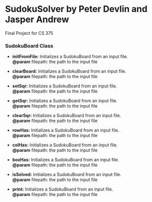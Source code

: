 # SudokuSolver by Peter Devlin and Jasper Andrew
Final Project for CS 375

### SudokuBoard Class

- **initFromFile:** Initializes a SudokuBoard from an input file.<br/>
**@param** filepath: the path to the input file

- **clearBoard:** Initializes a SudokuBoard from an input file.<br/>
**@param** filepath: the path to the input file

- **setSqr:** Initializes a SudokuBoard from an input file.<br/>
**@param** filepath: the path to the input file

- **getSqr:** Initializes a SudokuBoard from an input file.<br/>
**@param** filepath: the path to the input file

- **clearSqr:** Initializes a SudokuBoard from an input file.<br/>
**@param** filepath: the path to the input file

- **rowHas:** Initializes a SudokuBoard from an input file.<br/>
**@param** filepath: the path to the input file

- **colHas:** Initializes a SudokuBoard from an input file.<br/>
**@param** filepath: the path to the input file

- **boxHas:** Initializes a SudokuBoard from an input file.<br/>
**@param** filepath: the path to the input file

- **isSolved:** Initializes a SudokuBoard from an input file.<br/>
**@param** filepath: the path to the input file

- **print:** Initializes a SudokuBoard from an input file.<br/>
**@param** filepath: the path to the input file
